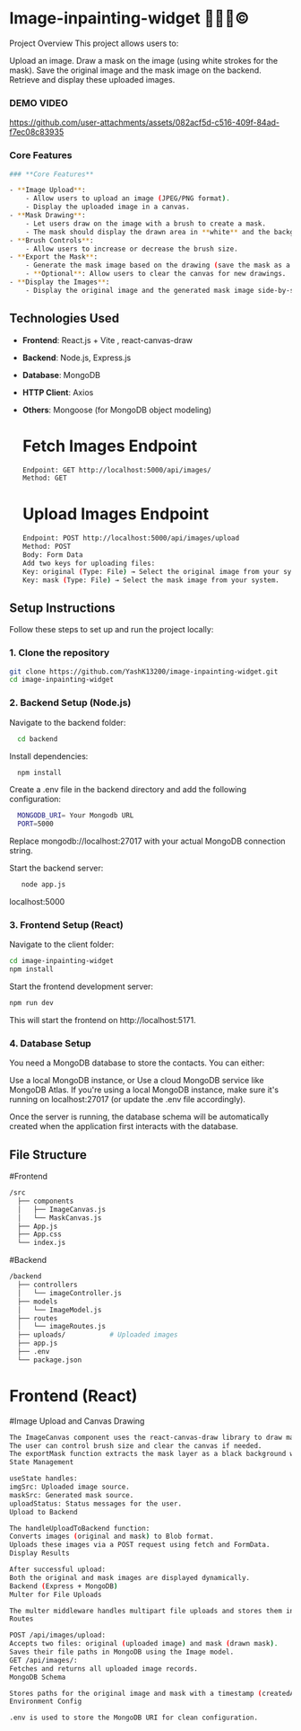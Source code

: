 # Image-inpainting-widget 👨🏽‍💻©️

Project Overview
This project allows users to:

Upload an image.
Draw a mask on the image (using white strokes for the mask).
Save the original image and the mask image on the backend.
Retrieve and display these uploaded images.

### DEMO VIDEO


https://github.com/user-attachments/assets/082acf5d-c516-409f-84ad-f7ec08c83935



### Core Features
```bash
### **Core Features**

- **Image Upload**:
    - Allow users to upload an image (JPEG/PNG format).
    - Display the uploaded image in a canvas.
- **Mask Drawing**:
    - Let users draw on the image with a brush to create a mask.
    - The mask should display the drawn area in **white** and the background in **black**.
- **Brush Controls**:
    - Allow users to increase or decrease the brush size.
- **Export the Mask**:
    - Generate the mask image based on the drawing (save the mask as a separate image).
    - **Optional**: Allow users to clear the canvas for new drawings.
- **Display the Images**:
    - Display the original image and the generated mask image side-by-side below the canvas.
```

## Technologies Used

- **Frontend**: React.js + Vite , react-canvas-draw
- **Backend**: Node.js, Express.js
- **Database**: MongoDB
- **HTTP Client**: Axios
- **Others**: Mongoose (for MongoDB object modeling)

  # Fetch Images Endpoint
  ```bash
  Endpoint: GET http://localhost:5000/api/images/
  Method: GET
  ```
  # Upload Images Endpoint
  ```bash
  Endpoint: POST http://localhost:5000/api/images/upload
  Method: POST
  Body: Form Data
  Add two keys for uploading files:
  Key: original (Type: File) → Select the original image from your system.
  Key: mask (Type: File) → Select the mask image from your system.

## Setup Instructions

Follow these steps to set up and run the project locally:

### 1. Clone the repository

```bash
git clone https://github.com/YashK13200/image-inpainting-widget.git
cd image-inpainting-widget
```

### 2. Backend Setup (Node.js)
Navigate to the backend folder:

 ```bash
   cd backend
   ```
Install dependencies:
 ```bash
   npm install
   ```

Create a .env file in the backend directory and add the following configuration:
 ```bash
   MONGODB_URI= Your Mongodb URL
   PORT=5000
   ```
Replace mongodb://localhost:27017 with your actual MongoDB connection string.

Start the backend server:
 ```bash
    node app.js
   ```
localhost:5000

### 3. Frontend Setup (React)
Navigate to the client folder:
 ```bash
 cd image-inpainting-widget
 npm install
   ```
Start the frontend development server:
 ```bash
 npm run dev
   ```
This will start the frontend on http://localhost:5171.

### 4. Database Setup
You need a MongoDB database to store the contacts. You can either:

Use a local MongoDB instance, or
Use a cloud MongoDB service like MongoDB Atlas.
If you're using a local MongoDB instance, make sure it's running on localhost:27017 (or update the .env file accordingly).

Once the server is running, the database schema will be automatically created when the application first interacts with the database.

## File Structure

#Frontend
```bash
/src
  ├── components
  │   ├── ImageCanvas.js
  │   └── MaskCanvas.js
  ├── App.js
  ├── App.css
  └── index.js
```
#Backend
```bash
/backend
  ├── controllers
  │   └── imageController.js
  ├── models
  │   └── ImageModel.js
  ├── routes
  │   └── imageRoutes.js
  ├── uploads/           # Uploaded images
  ├── app.js
  ├── .env
  └── package.json
```
# Frontend (React)
#Image Upload and Canvas Drawing
```bash
The ImageCanvas component uses the react-canvas-draw library to draw masks over the uploaded image.
The user can control brush size and clear the canvas if needed.
The exportMask function extracts the mask layer as a black background with white strokes, preparing it for upload.
State Management

useState handles:
imgSrc: Uploaded image source.
maskSrc: Generated mask source.
uploadStatus: Status messages for the user.
Upload to Backend

The handleUploadToBackend function:
Converts images (original and mask) to Blob format.
Uploads these images via a POST request using fetch and FormData.
Display Results

After successful upload:
Both the original and mask images are displayed dynamically.
Backend (Express + MongoDB)
Multer for File Uploads

The multer middleware handles multipart file uploads and stores them in the uploads/ directory.
Routes

POST /api/images/upload:
Accepts two files: original (uploaded image) and mask (drawn mask).
Saves their file paths in MongoDB using the Image model.
GET /api/images/:
Fetches and returns all uploaded image records.
MongoDB Schema

Stores paths for the original image and mask with a timestamp (createdAt).
Environment Config

.env is used to store the MongoDB URI for clean configuration.
```

